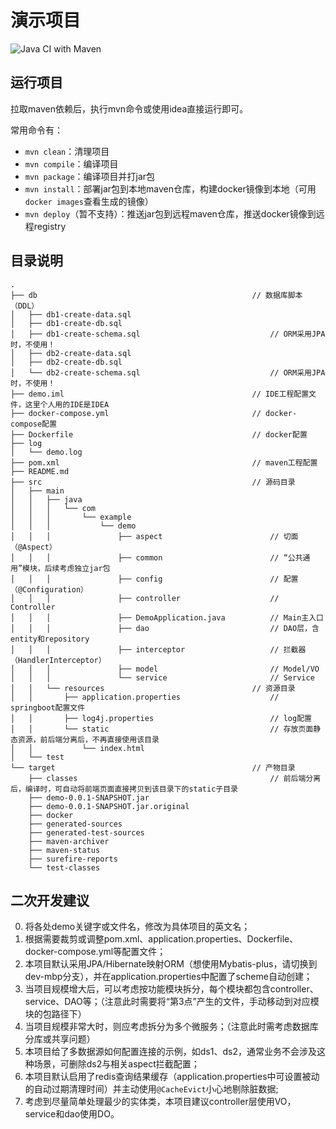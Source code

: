 # 演示项目

![Java CI with Maven](https://github.com/xfally/spring-demo/workflows/Java%20CI%20with%20Maven/badge.svg)

## 运行项目

拉取maven依赖后，执行mvn命令或使用idea直接运行即可。

常用命令有：

- `mvn clean`：清理项目
- `mvn compile`：编译项目
- `mvn package`：编译项目并打jar包
- `mvn install`：部署jar包到本地maven仓库，构建docker镜像到本地（可用`docker images`查看生成的镜像）
- `mvn deploy`（暂不支持）：推送jar包到远程maven仓库，推送docker镜像到远程registry

## 目录说明

```
.
├── db                                                // 数据库脚本（DDL）
│   ├── db1-create-data.sql
│   ├── db1-create-db.sql
│   ├── db1-create-schema.sql                             // ORM采用JPA时，不使用！
│   ├── db2-create-data.sql
│   ├── db2-create-db.sql
│   └── db2-create-schema.sql                             // ORM采用JPA时，不使用！
├── demo.iml                                          // IDE工程配置文件，这里个人用的IDE是IDEA
├── docker-compose.yml                                // docker-compose配置
├── Dockerfile                                        // docker配置
├── log
│   └── demo.log
├── pom.xml                                           // maven工程配置
├── README.md
├── src                                               // 源码目录
│   ├── main
│   │   ├── java
│   │   │   └── com
│   │   │       └── example
│   │   │           └── demo
│   │   │               ├── aspect                        // 切面（@Aspect）
│   │   │               ├── common                        // “公共通用”模块，后续考虑独立jar包
│   │   │               ├── config                        // 配置（@Configuration）
│   │   │               ├── controller                    // Controller
│   │   │               ├── DemoApplication.java          // Main主入口
│   │   │               ├── dao                           // DAO层，含entity和repository
│   │   │               ├── interceptor                   // 拦截器（HandlerInterceptor）
│   │   │               ├── model                         // Model/VO
│   │   │               └── service                       // Service
│   │   └── resources                                 // 资源目录
│   │       ├── application.properties                    // springboot配置文件
│   │       ├── log4j.properties                          // log配置
│   │       └── static                                    // 存放页面静态资源，前后端分离后，不再直接使用该目录
│   │           └── index.html
│   └── test
└── target                                            // 产物目录
    ├── classes                                           // 前后端分离后，编译时，可自动将前端页面直接拷贝到该目录下的static子目录
    ├── demo-0.0.1-SNAPSHOT.jar
    ├── demo-0.0.1-SNAPSHOT.jar.original
    ├── docker
    ├── generated-sources
    ├── generated-test-sources
    ├── maven-archiver
    ├── maven-status
    ├── surefire-reports
    └── test-classes
```


## 二次开发建议

0. 将各处demo关键字或文件名，修改为具体项目的英文名；
1. 根据需要裁剪或调整pom.xml、application.properties、Dockerfile、docker-compose.yml等配置文件；
2. 本项目默认采用JPA/Hibernate映射ORM（想使用Mybatis-plus，请切换到dev-mbp分支），并在application.properties中配置了scheme自动创建；
3. 当项目规模增大后，可以考虑按功能模块拆分，每个模块都包含controller、service、DAO等；（注意此时需要将“第3点”产生的文件，手动移动到对应模块的包路径下）
4. 当项目规模非常大时，则应考虑拆分为多个微服务；（注意此时需考虑数据库分库或共享问题）
5. 本项目给了多数据源如何配置连接的示例，如ds1、ds2，通常业务不会涉及这种场景，可删除ds2与相关aspect拦截配置；
6. 本项目默认启用了redis查询结果缓存（application.properties中可设置被动的自动过期清理时间）并主动使用`@CacheEvict`小心地剔除脏数据;
7. 考虑到尽量简单处理最少的实体类，本项目建议controller层使用VO，service和dao使用DO。
